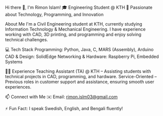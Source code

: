 Hi there 👋, I'm Rimon Islam!
🎓 Engineering Student @ KTH
🚀 Passionate about Technology, Programming, and Innovation

About Me
I'm a Civil Engineering student at KTH, currently studying Information Technology & Mechanical Engineering. I have experience working with CAD, 3D printing, and programming and enjoy solving technical challenges.

💻 Tech Stack
Programming: Python, Java, C, MARS (Assembly), Arduino
CAD & Design: SolidEdge
Networking & Hardware: Raspberry Pi, Embedded Systems

👨‍🏫 Experience
Teaching Assistant (TA) @ KTH – Assisting students with technical projects in CAD, programming, and hardware.
Service-Oriented – Previous roles in customer support and assistance, ensuring smooth user experiences.

📫 Connect with Me
✉️ Email: rimon.islm03@gmail.com

⚡ Fun Fact: I speak Swedish, English, and Bengali fluently!
